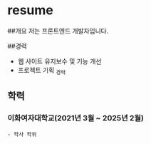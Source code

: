 # resume

##개요
저는 프론트엔드 개발자입니다. 

##경력
- 웹 사이트 유지보수 및 기능 개선
- 프로젝트 기획 
<sub>경력</sub>	
 ## 학력
  ### 이화여자대학교(2021년 3월 ~ 2025년 2월)

    - 학사 학위





